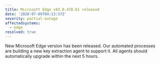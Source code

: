 ```yaml
---
title: Microsoft Edge v83.0.478.61 released
date: '2020-07-09T04:13:37Z'
severity: partial-outage
affectedsystems:
  - edge
resolved: true
---
```

New Microsoft Edge version has been released. Our automated processes are building a new key extraction agent to support it. All agents should automatically upgrade within the next 5 hours.


